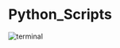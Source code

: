 # Python_Scripts

![terminal](https://github.com/user-attachments/assets/6275f069-052e-4964-84c1-2cce98448f12)



